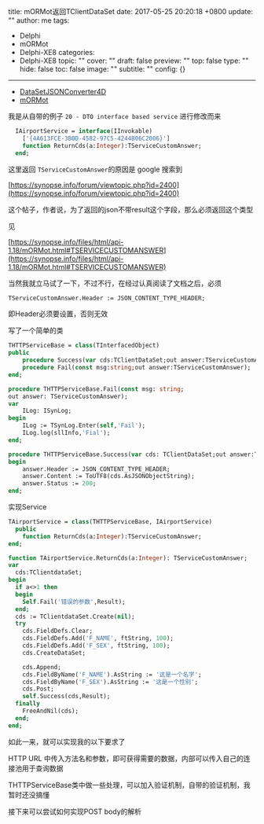 title: mORMot返回TClientDataSet
date: 2017-05-25 20:20:18 +0800
update: ""
author: me
tags:
- Delphi
- mORMot
- Delphi-XE8
categories:
- Delphi-XE8
topic: ""
cover: ""
draft: false
preview: ""
top: false
type: ""
hide: false
toc: false
image: ""
subtitle: ""
config: {}


---



- [DataSetJSONConverter4D](https://github.com/ezequieljuliano/DataSetConverter4Delphi)
- [mORMot](https://github.com/synopse/mORMot)


我是从自带的例子 `20 - DTO interface based service` 进行修改而来
```pascal
  IAirportService = interface(IInvokable)
    ['{4A613FCE-3B0D-4582-97C5-4244B06C2006}']
    function ReturnCds(a:Integer):TServiceCustomAnswer;
  end;
```

这里返回 `TServiceCustomAnswer`的原因是
google 搜索到 

[https://synopse.info/forum/viewtopic.php?id=2400](https://synopse.info/forum/viewtopic.php?id=2400)

这个帖子，作者说，为了返回的json不带result这个字段，那么必须返回这个类型

见 

[https://synopse.info/files/html/api-1.18/mORMot.html#TSERVICECUSTOMANSWER](https://synopse.info/files/html/api-1.18/mORMot.html#TSERVICECUSTOMANSWER)

当然我就立马试了一下，不过不行，在经过认真阅读了文档之后，必须

```pascal
TServiceCustomAnswer.Header := JSON_CONTENT_TYPE_HEADER;
```

即Header必须要设置，否则无效

写了一个简单的类

```pascal
THTTPServiceBase = class(TInterfacedObject)
public
    procedure Success(var cds:TClientDataSet;out answer:TServiceCustomAnswer);overload;
    procedure Fail(const msg:string;out answer:TServiceCustomAnswer);
end;

procedure THTTPServiceBase.Fail(const msg: string;
out answer: TServiceCustomAnswer);
var
    ILog: ISynLog;
begin
    ILog := TSynLog.Enter(self,'Fail');
    ILog.log(sllInfo,'Fial');
end;

procedure THTTPServiceBase.Success(var cds: TClientDataSet;out answer:TServiceCustomAnswer);
begin
    answer.Header := JSON_CONTENT_TYPE_HEADER;
    answer.Content := ToUTF8(cds.AsJSONObjectString);
    answer.Status := 200;
end;
```

实现Service

```pascal
TAirportService = class(THTTPServiceBase, IAirportService)
  public
    function ReturnCds(a:Integer):TServiceCustomAnswer;
end;

function TAirportService.ReturnCds(a:Integer): TServiceCustomAnswer;
var
  cds:TClientdataSet;
begin
  if a<>1 then
  begin
    Self.Fail('错误的参数',Result);
  end;
  cds := TClientdataSet.Create(nil);
  try
    cds.FieldDefs.Clear;
    cds.FieldDefs.Add('F_NAME', ftString, 100);
    cds.FieldDefs.Add('F_SEX', ftString, 100);
    cds.CreateDataSet;

    cds.Append;
    cds.FieldByName('F_NAME').AsString := '这是一个名字';
    cds.FieldByName('F_SEX').AsString := '这是一个性别';
    cds.Post;
    self.Success(cds,Result);
  finally
    FreeAndNil(cds);
  end;
end;
```

如此一来，就可以实现我的以下要求了

HTTP URL 中传入方法名和参数，即可获得需要的数据，内部可以传入自己的连接池用于查询数据

THTTPServiceBase类中做一些处理，可以加入验证机制，自带的验证机制，我暂时还没搞懂

接下来可以尝试如何实现POST body的解析
